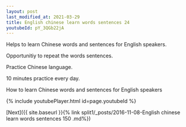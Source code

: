 ```yaml
---
layout: post
last_modified_at: 2021-03-29
title: English chinese learn words sentences 24 
youtubeId: pY_3QGb22jA
---
```

 
 
Helps to learn Chinese words and sentences for English speakers.

Opportunitiy to repeat the words sentences. 

Practice Chinese language. 
 
10 minutes practice every day. 
 
How to learn Chinese words and sentences for English speakers 
 
{% include youtubePlayer.html id=page.youtubeId %}
 
 
[Next]({{ site.baseurl }}{% link  split1/_posts/2016-11-08-English chinese learn words sentences 150 .md%})
 
